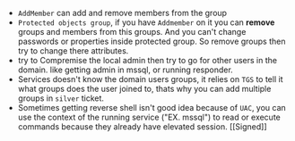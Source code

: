 - `AddMember` can add and remove members from the group
- `Protected objects group`, if you have `Addmember` on it you can **remove** groups and members from this groups. And you can't change passwords or properties inside protected group. So remove groups then try to change there attributes.
- try to Compremise the local admin then try to go for other users in the domain. like getting admin in mssql, or running responder.
- Services doesn't know the domain users groups, it relies on `TGS` to tell it what groups does the user joined to, thats why you can add multiple groups in `silver` ticket.
- Sometimes getting reverse shell isn't good idea because of `UAC`, you can use the context of the running service ("EX. mssql") to read or execute commands because they already have elevated session. [[Signed]]